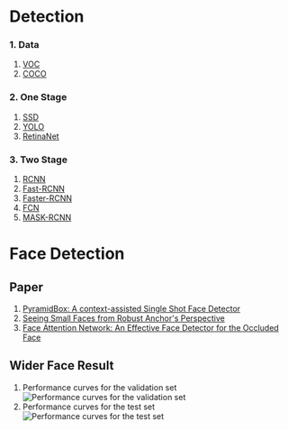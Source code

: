 # Detection
### 1. Data
1. [VOC]()
2. [COCO]()
### 2. One Stage
1. [SSD]()
2. [YOLO](YOLO.md)
3. [RetinaNet]()
### 3. Two Stage
1. [RCNN]()
2. [Fast-RCNN]()
3. [Faster-RCNN]()
4. [FCN]()
5. [MASK-RCNN]()

# Face Detection
## Paper
1. [PyramidBox: A context-assisted Single Shot Face Detector](PyramidBox-A-context-assisted-Single-Shot-Face-Detector.md)
2. [Seeing Small Faces from Robust Anchor's Perspective](Seeing-Small-Faces-from-Robust-Anchors-Perspective.md)
3. [Face Attention Network: An Effective Face Detector for the Occluded Face](Face-Attention-Network-An-Effective-Face-Detector-for-the-Occluded-Face.md)

## Wider Face Result
1. Performance curves for the validation set
![Performance curves for the validation set](http://mmlab.ie.cuhk.edu.hk/projects/WIDERFace/support/wider_val_int.png)
2. Performance curves for the test set
![Performance curves for the test set](http://mmlab.ie.cuhk.edu.hk/projects/WIDERFace/support/wider_test_int.png)
